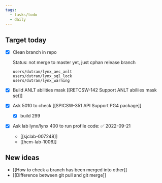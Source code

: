 ```yaml
---
tags:
  - tasks/todo
  - daily
---
```


## Target today
- [x] Clean branch in repo


	Status: not merge to master yet, just cphan release branch
	```
	users/dutran/lynx_aec_anlt
	users/dutran/lynx_sql_lock
	users/dutran/lynx_warning
	```
- [x] Build ANLT abilities mask [[RETCSW-142 Support ANLT abiliies mask set]]
- [x] Ask 5010 to check [[SPICSW-351 API Support PG4 package]]
	- [x] build 299
- [x] Ask lab lynx/lynx 400 to run profile code: ✅ 2022-09-21
	- [[sjclab-007248]]
	- [[hcm-lab-1006]]


## New ideas
- [[How to check a branch has been merged into other]]
- [[Difference between git pull and git merge]]

